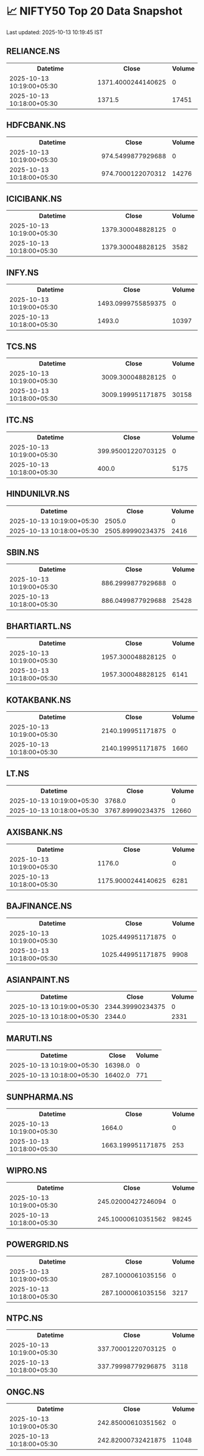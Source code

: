 # 📈 NIFTY50 Top 20 Data Snapshot

Last updated: 2025-10-13 10:19:45 IST

## RELIANCE.NS

<table>
  <tr><th>Datetime</th><th>Close</th><th>Volume</th></tr>
  <tr><td>2025-10-13 10:19:00+05:30</td><td>1371.4000244140625</td><td>0</td></tr>
  <tr><td>2025-10-13 10:18:00+05:30</td><td>1371.5</td><td>17451</td></tr>
</table>

## HDFCBANK.NS

<table>
  <tr><th>Datetime</th><th>Close</th><th>Volume</th></tr>
  <tr><td>2025-10-13 10:19:00+05:30</td><td>974.5499877929688</td><td>0</td></tr>
  <tr><td>2025-10-13 10:18:00+05:30</td><td>974.7000122070312</td><td>14276</td></tr>
</table>

## ICICIBANK.NS

<table>
  <tr><th>Datetime</th><th>Close</th><th>Volume</th></tr>
  <tr><td>2025-10-13 10:19:00+05:30</td><td>1379.300048828125</td><td>0</td></tr>
  <tr><td>2025-10-13 10:18:00+05:30</td><td>1379.300048828125</td><td>3582</td></tr>
</table>

## INFY.NS

<table>
  <tr><th>Datetime</th><th>Close</th><th>Volume</th></tr>
  <tr><td>2025-10-13 10:19:00+05:30</td><td>1493.0999755859375</td><td>0</td></tr>
  <tr><td>2025-10-13 10:18:00+05:30</td><td>1493.0</td><td>10397</td></tr>
</table>

## TCS.NS

<table>
  <tr><th>Datetime</th><th>Close</th><th>Volume</th></tr>
  <tr><td>2025-10-13 10:19:00+05:30</td><td>3009.300048828125</td><td>0</td></tr>
  <tr><td>2025-10-13 10:18:00+05:30</td><td>3009.199951171875</td><td>30158</td></tr>
</table>

## ITC.NS

<table>
  <tr><th>Datetime</th><th>Close</th><th>Volume</th></tr>
  <tr><td>2025-10-13 10:19:00+05:30</td><td>399.95001220703125</td><td>0</td></tr>
  <tr><td>2025-10-13 10:18:00+05:30</td><td>400.0</td><td>5175</td></tr>
</table>

## HINDUNILVR.NS

<table>
  <tr><th>Datetime</th><th>Close</th><th>Volume</th></tr>
  <tr><td>2025-10-13 10:19:00+05:30</td><td>2505.0</td><td>0</td></tr>
  <tr><td>2025-10-13 10:18:00+05:30</td><td>2505.89990234375</td><td>2416</td></tr>
</table>

## SBIN.NS

<table>
  <tr><th>Datetime</th><th>Close</th><th>Volume</th></tr>
  <tr><td>2025-10-13 10:19:00+05:30</td><td>886.2999877929688</td><td>0</td></tr>
  <tr><td>2025-10-13 10:18:00+05:30</td><td>886.0499877929688</td><td>25428</td></tr>
</table>

## BHARTIARTL.NS

<table>
  <tr><th>Datetime</th><th>Close</th><th>Volume</th></tr>
  <tr><td>2025-10-13 10:19:00+05:30</td><td>1957.300048828125</td><td>0</td></tr>
  <tr><td>2025-10-13 10:18:00+05:30</td><td>1957.300048828125</td><td>6141</td></tr>
</table>

## KOTAKBANK.NS

<table>
  <tr><th>Datetime</th><th>Close</th><th>Volume</th></tr>
  <tr><td>2025-10-13 10:19:00+05:30</td><td>2140.199951171875</td><td>0</td></tr>
  <tr><td>2025-10-13 10:18:00+05:30</td><td>2140.199951171875</td><td>1660</td></tr>
</table>

## LT.NS

<table>
  <tr><th>Datetime</th><th>Close</th><th>Volume</th></tr>
  <tr><td>2025-10-13 10:19:00+05:30</td><td>3768.0</td><td>0</td></tr>
  <tr><td>2025-10-13 10:18:00+05:30</td><td>3767.89990234375</td><td>12660</td></tr>
</table>

## AXISBANK.NS

<table>
  <tr><th>Datetime</th><th>Close</th><th>Volume</th></tr>
  <tr><td>2025-10-13 10:19:00+05:30</td><td>1176.0</td><td>0</td></tr>
  <tr><td>2025-10-13 10:18:00+05:30</td><td>1175.9000244140625</td><td>6281</td></tr>
</table>

## BAJFINANCE.NS

<table>
  <tr><th>Datetime</th><th>Close</th><th>Volume</th></tr>
  <tr><td>2025-10-13 10:19:00+05:30</td><td>1025.449951171875</td><td>0</td></tr>
  <tr><td>2025-10-13 10:18:00+05:30</td><td>1025.449951171875</td><td>9908</td></tr>
</table>

## ASIANPAINT.NS

<table>
  <tr><th>Datetime</th><th>Close</th><th>Volume</th></tr>
  <tr><td>2025-10-13 10:19:00+05:30</td><td>2344.39990234375</td><td>0</td></tr>
  <tr><td>2025-10-13 10:18:00+05:30</td><td>2344.0</td><td>2331</td></tr>
</table>

## MARUTI.NS

<table>
  <tr><th>Datetime</th><th>Close</th><th>Volume</th></tr>
  <tr><td>2025-10-13 10:19:00+05:30</td><td>16398.0</td><td>0</td></tr>
  <tr><td>2025-10-13 10:18:00+05:30</td><td>16402.0</td><td>771</td></tr>
</table>

## SUNPHARMA.NS

<table>
  <tr><th>Datetime</th><th>Close</th><th>Volume</th></tr>
  <tr><td>2025-10-13 10:19:00+05:30</td><td>1664.0</td><td>0</td></tr>
  <tr><td>2025-10-13 10:18:00+05:30</td><td>1663.199951171875</td><td>253</td></tr>
</table>

## WIPRO.NS

<table>
  <tr><th>Datetime</th><th>Close</th><th>Volume</th></tr>
  <tr><td>2025-10-13 10:19:00+05:30</td><td>245.02000427246094</td><td>0</td></tr>
  <tr><td>2025-10-13 10:18:00+05:30</td><td>245.10000610351562</td><td>98245</td></tr>
</table>

## POWERGRID.NS

<table>
  <tr><th>Datetime</th><th>Close</th><th>Volume</th></tr>
  <tr><td>2025-10-13 10:19:00+05:30</td><td>287.1000061035156</td><td>0</td></tr>
  <tr><td>2025-10-13 10:18:00+05:30</td><td>287.1000061035156</td><td>3217</td></tr>
</table>

## NTPC.NS

<table>
  <tr><th>Datetime</th><th>Close</th><th>Volume</th></tr>
  <tr><td>2025-10-13 10:19:00+05:30</td><td>337.70001220703125</td><td>0</td></tr>
  <tr><td>2025-10-13 10:18:00+05:30</td><td>337.79998779296875</td><td>3118</td></tr>
</table>

## ONGC.NS

<table>
  <tr><th>Datetime</th><th>Close</th><th>Volume</th></tr>
  <tr><td>2025-10-13 10:19:00+05:30</td><td>242.85000610351562</td><td>0</td></tr>
  <tr><td>2025-10-13 10:18:00+05:30</td><td>242.82000732421875</td><td>11048</td></tr>
</table>

